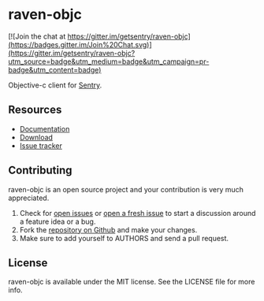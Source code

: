 # raven-objc

[![Join the chat at https://gitter.im/getsentry/raven-objc](https://badges.gitter.im/Join%20Chat.svg)](https://gitter.im/getsentry/raven-objc?utm_source=badge&utm_medium=badge&utm_campaign=pr-badge&utm_content=badge)

Objective-c client for [Sentry](https://www.getsentry.com/welcome/).

## Resources

* [Documentation](https://docs.getsentry.com/hosted/clients/objc/)
* [Download](https://cocoapods.org/pods/Raven)
* [Issue tracker](https://github.com/getsentry/raven-objc/issues)

## Contributing

raven-objc is an open source project and your contribution is very much appreciated.

1. Check for [open issues](https://github.com/getsentry/raven-objc/issues) or [open a fresh issue](https://github.com/getsentry/raven-objc/issues/new) to start a discussion around a feature idea or a bug.
2. Fork the [repository on Github](https://github.com/getsentry/raven-objc) and make your changes.
3. Make sure to add yourself to AUTHORS and send a pull request.


## License

raven-objc is available under the MIT license. See the LICENSE file for more info.
